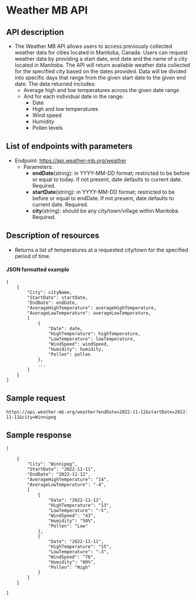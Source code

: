 # Weather MB API

## API description    
- The Weather MB API allows users to access previously collected weather data for cities located in Manitoba, Canada. Users can request weather data by providing a start date, end date and the name of a city located in Manitoba. The API will return available weather data collected for the specified city based on the dates provided. Data will be divided into specific days that range from the given start date to the given end date. The data returned includes:
    - Average high and low temperatures across the given date range 
    - And for each individual date in the range:
        - Date
        - High and low temperatures 
        - Wind speed 
        - Humidity
        - Pollen levels

## List of endpoints with parameters
- Endpoint: https://api.weather-mb.org/weather
    - Parameters: 
        - **endDate**(string): in YYYY-MM-DD format; restricted to be before or equal to today. If not present, date defaults to current date. Required.
        - **startDate**(string): in YYYY-MM-DD format; restricted to be before or equal to endDate. If not present, date defaults to current date. Required.
        - **city**(string): should be any city/town/village within Manitoba. Required.

## Description of resources
- Returns a list of temperatures at a requested city/town for the specified period of time. 

#### **JSON formatted example**
```
[
    {
        "City": cityName,
        "StartDate": startDate,
        "EndDate": endDate, 
        "AverageHighTemperature": averageHighTemperature,
        "AverageLowTemperature": averageLowTemperature,
        [
            {
                "Date": date,
                "HighTemperature": highTemperature,
                "LowTemperature": lowTemperature,
                "WindSpeed": windSpeed,
                "Humidity": humidity,
                "Pollen": pollen
            },
            ...
        ]
    }
]
```

## Sample request 
````
https://api.weather-mb.org/weather?endDate=2022-11-12&startDate=2022-11-11&city=Winnipeg
````

## Sample response
````
[

    {
        "City": "Winnipeg",
        "StartDate": "2022-11-11",
        "EndDate": "2022-11-12", 
        "AverageHighTemperature": "14",
        "AverageLowTemperature": "-4",
        [
            {
                "Date": "2022-11-12",
                "HighTemperature": "13",
                "LowTemperature": "-5",
                "WindSpeed": "43",
                "Humidity": "50%",
                "Pollen": "Low"
            },
            {
                "Date": "2022-11-11",
                "HighTemperature": "15",
                "LowTemperature": "-3",
                "WindSpeed": "76",
                "Humidity": "80%",
                "Pollen": "High"
            }
        ]
    }
    
]

````
